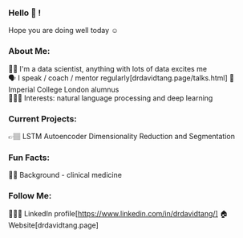 ### Hello 👋 ! 
Hope you are doing well today ☺️

### About Me:
👨‍🏫  I'm a data scientist, anything with lots of data excites me   
🗣️  I speak / coach / mentor regularly[drdavidtang.page/talks.html]
📜  Imperial College London alumnus   
👨🏼‍💻  Interests: natural language processing and deep learning   

### Current Projects:  
👉🏽 LSTM Autoencoder Dimensionality Reduction and Segmentation

### Fun Facts:  
🧑‍⚕️  Background - clinical medicine

### Follow Me:
🕵🏻‍♂️  LinkedIn profile[https://www.linkedin.com/in/drdavidtang/]
🏠  Website[drdavidtang.page]

<!--
**dcstang/dcstang** is a ✨ _special_ ✨ repository because its `README.md` (this file) appears on your GitHub profile.

Here are some ideas to get you started:

- 🔭 I’m currently working on ...
- 🌱 I’m currently learning ...
- 👯 I’m looking to collaborate on ...
- 🤔 I’m looking for help with ...
- 💬 Ask me about ...
- 📫 How to reach me: ...
- 😄 Pronouns: ...
- ⚡ Fun fact: ...
-->
